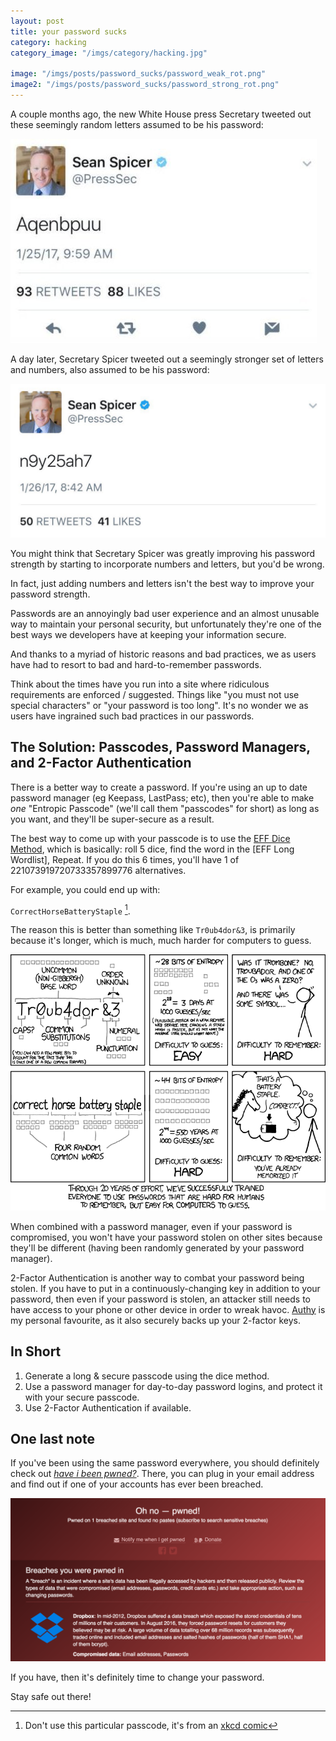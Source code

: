 ```yaml
---
layout: post
title: your password sucks
category: hacking
category_image: "/imgs/category/hacking.jpg"

image: "/imgs/posts/password_sucks/password_weak_rot.png"
image2: "/imgs/posts/password_sucks/password_strong_rot.png"
---
```



A couple months ago, the new White House press Secretary tweeted out these seemingly
random letters assumed to be his password:

![](/imgs/posts/password_sucks/spicer_password.png "A weak password")

A day later, Secretary Spicer tweeted out a seemingly stronger set of letters
and numbers, also assumed to be his password:

![](/imgs/posts/password_sucks/spicer_stronger_password.png "A stronger password")

You might think that Secretary Spicer was greatly improving his password strength
by starting to incorporate numbers and letters, but you'd be wrong.

In fact, just adding numbers and letters isn't the best way to improve your
password strength.

Passwords are an annoyingly bad user experience and an almost unusable way to
maintain your personal security, but unfortunately they're one of the best ways we
developers have at keeping your information secure.

And thanks to a myriad of historic reasons and bad practices, we as users have had to resort
to bad and hard-to-remember passwords.

Think about the times have you run into a site where
ridiculous requirements are enforced / suggested. Things like "you must not use
special characters" or "your password is too long". It's no wonder we as users
have ingrained such bad practices in our passwords.

## The Solution: Passcodes, Password Managers, and 2-Factor Authentication

There is a better way to create a password. If you're using an up to date
password manager (eg Keepass, LastPass; etc), then you're able to make *one*
"Entropic Passcode" (we'll call them "passcodes" for short) as long as you want,
and they'll be super-secure as a result.

The best way to come up with your passcode is to use the [EFF Dice
Method](https://www.eff.org/dice), which is basically: roll 5 dice, find the
word in the [EFF Long Wordlist], Repeat. If you do this 6 times, you'll have 1
of 221073919720733357899776 alternatives.

For example, you could end up with:

`CorrectHorseBatteryStaple` [^1].

The reason this is better than something like `Tr0ub4dor&3`, is primarily
because it's longer, which is much, much harder for computers to guess.

<a href="https://www.xkcd.com/936/">![](/imgs/posts/password_sucks/password_strength.png)</a>

When combined with a password manager, even if your password is compromised, you
won't have your password stolen on other sites because they'll be different
(having been randomly generated by your password manager).

2-Factor Authentication is another way to combat your password being stolen. If
you have to put in a continuously-changing key in addition to your password,
then even if your password is stolen, an attacker still needs to have access to
your phone or other device in order to wreak havoc.
[Authy](https://www.authy.com/) is my personal favourite, as it also securely
backs up your 2-factor keys.

## In Short

1. Generate a long & secure passcode using the dice method.
2. Use a password manager for day-to-day password logins,
  and protect it with your secure passcode.
3. Use 2-Factor Authentication if available.

## One last note

If you've been using the same password everywhere, you should definitely check out
*[have i been pwned?](https://haveibeenpwned.com/)*. There, you can plug in your
email address and find out if one of your accounts has ever been breached.

![](/imgs/posts/password_sucks/dropbox_pwnd.png "Yes, I have been pwned.")

If you have, then it's definitely time to change your password.

Stay safe out there!

[^1]: Don't use this particular passcode, it's from an [xkcd comic](https://www.xkcd.com/936/)
